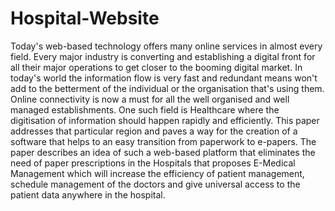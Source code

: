 # Hospital-Website
Today's web-based technology offers many online services in almost every field. Every major industry is converting and establishing a digital front for all their major operations to get closer to the booming digital market. In today's world the information flow is very fast and redundant means won't add to the betterment of the individual or the organisation that's using them. Online connectivity is now a must for all the well organised and well managed establishments. One such field is Healthcare where the digitisation of information should happen rapidly and efficiently. This paper addresses that particular region and paves a way for the creation of a software that helps to an easy transition from paperwork to e-papers. The paper describes an idea of such a web-based platform that eliminates the need of paper prescriptions in the Hospitals that proposes E-Medical Management which will increase the efficiency of patient management, schedule management of the doctors and give universal access to the patient data anywhere in the hospital.
